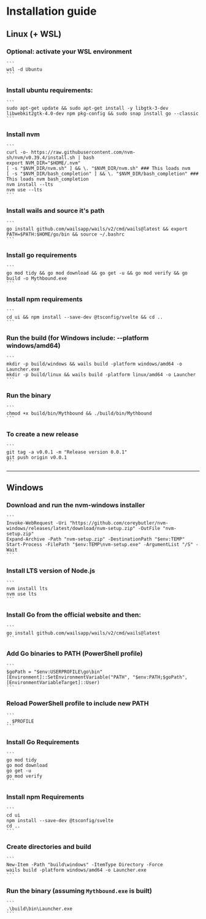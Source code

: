 # Installation guide

## Linux (+ WSL)

### Optional: activate your WSL environment
    ```
    wsl -d Ubuntu
    ```

### Install ubuntu requirements:
    ```
    sudo apt-get update && sudo apt-get install -y libgtk-3-dev libwebkit2gtk-4.0-dev npm pkg-config && sudo snap install go --classic
    ```

### Install nvm
    ```
    curl -o- https://raw.githubusercontent.com/nvm-sh/nvm/v0.39.4/install.sh | bash
    export NVM_DIR="$HOME/.nvm"
    [ -s "$NVM_DIR/nvm.sh" ] && \. "$NVM_DIR/nvm.sh" ### This loads nvm
    [ -s "$NVM_DIR/bash_completion" ] && \. "$NVM_DIR/bash_completion" ### This loads nvm bash_completion
    nvm install --lts
    nvm use --lts
    ```

### Install wails and source it's path
    ```
    go install github.com/wailsapp/wails/v2/cmd/wails@latest && export PATH=$PATH:$HOME/go/bin && source ~/.bashrc
    ```


### Install go requirements
    ```
    go mod tidy && go mod download && go get -u && go mod verify && go build -o Mythbound.exe
    ```

### Install npm requirements
    ```
    cd ui && npm install --save-dev @tsconfig/svelte && cd ..
    ```


### Run the build (for Windows include: --platform windows/amd64)
    ```
    mkdir -p build/windows && wails build -platform windows/amd64 -o Launcher.exe
    mkdir -p build/linux && wails build -platform linux/amd64 -o Launcher
    ```


### Run the binary
    ```
    chmod +x build/bin/Mythbound && ./build/bin/Mythbound
    ```


### To create a new release
    ```
    git tag -a v0.0.1 -m "Release version 0.0.1"
    git push origin v0.0.1
    ```

----

## Windows

### Download and run the nvm-windows installer
    ```
    Invoke-WebRequest -Uri "https://github.com/coreybutler/nvm-windows/releases/latest/download/nvm-setup.zip" -OutFile "nvm-setup.zip"
    Expand-Archive -Path "nvm-setup.zip" -DestinationPath "$env:TEMP"
    Start-Process -FilePath "$env:TEMP\nvm-setup.exe" -ArgumentList "/S" -Wait
    ```

### Install LTS version of Node.js
    ```
    nvm install lts
    nvm use lts
    ```

### Install Go from the official website and then:
    ```
    go install github.com/wailsapp/wails/v2/cmd/wails@latest
    ```

### Add Go binaries to PATH (PowerShell profile)
    ```
    $goPath = "$env:USERPROFILE\go\bin"
    [Environment]::SetEnvironmentVariable("PATH", "$env:PATH;$goPath", [EnvironmentVariableTarget]::User)
    ```

### Reload PowerShell profile to include new PATH
    ```
    . $PROFILE
    ```
### Install Go Requirements
    ```
    go mod tidy
    go mod download
    go get -u
    go mod verify
    ```
### Install npm Requirements
    ```
    cd ui
    npm install --save-dev @tsconfig/svelte
    cd ..
    ```

### Create directories and build
    ```
    New-Item -Path "build\windows" -ItemType Directory -Force
    wails build -platform windows/amd64 -o Launcher.exe
    ```

### Run the binary (assuming `Mythbound.exe` is built)
    ```
    .\build\bin\Launcher.exe
    ```
